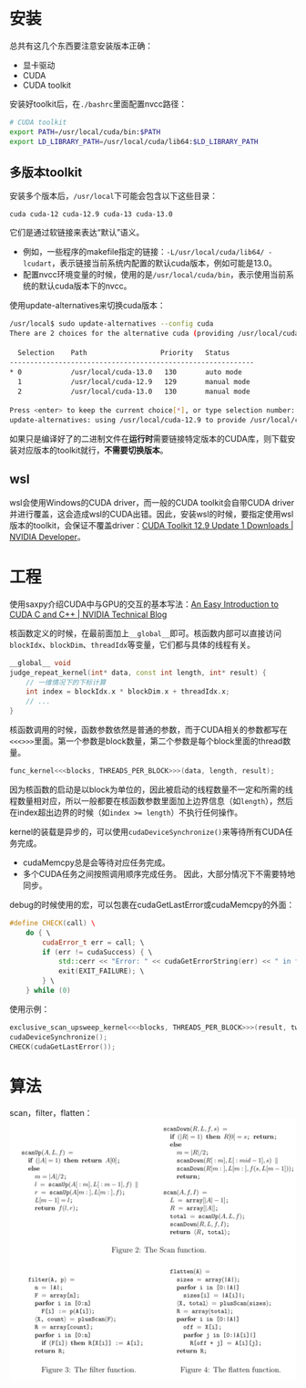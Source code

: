 # 安装

总共有这几个东西要注意安装版本正确：
- 显卡驱动
- CUDA
- CUDA toolkit

安装好toolkit后，在`./bashrc`里面配置nvcc路径：
```bash
# CUDA toolkit
export PATH=/usr/local/cuda/bin:$PATH
export LD_LIBRARY_PATH=/usr/local/cuda/lib64:$LD_LIBRARY_PATH
```

## 多版本toolkit

安装多个版本后，`/usr/local`下可能会包含以下这些目录：
```
cuda cuda-12 cuda-12.9 cuda-13 cuda-13.0
```
它们是通过软链接来表达“默认”语义。
- 例如，一些程序的makefile指定的链接：`-L/usr/local/cuda/lib64/ -lcudart`，表示链接当前系统内配置的默认cuda版本，例如可能是13.0。
- 配置nvcc环境变量的时候，使用的是`/usr/local/cuda/bin`，表示使用当前系统的默认cuda版本下的nvcc。

使用update-alternatives来切换cuda版本：
```bash
/usr/local$ sudo update-alternatives --config cuda
There are 2 choices for the alternative cuda (providing /usr/local/cuda).

  Selection    Path                  Priority   Status
------------------------------------------------------------
* 0            /usr/local/cuda-13.0   130       auto mode
  1            /usr/local/cuda-12.9   129       manual mode
  2            /usr/local/cuda-13.0   130       manual mode

Press <enter> to keep the current choice[*], or type selection number: 1
update-alternatives: using /usr/local/cuda-12.9 to provide /usr/local/cuda (cuda) in manual mode
```

如果只是编译好了的二进制文件在**运行时**需要链接特定版本的CUDA库，则下载安装对应版本的toolkit就行，**不需要切换版本**。

## wsl

wsl会使用Windows的CUDA driver，而一般的CUDA toolkit会自带CUDA driver并进行覆盖，这会造成wsl的CUDA出错。因此，安装wsl的时候，要指定使用wsl版本的toolkit，会保证不覆盖driver：[CUDA Toolkit 12.9 Update 1 Downloads | NVIDIA Developer](https://developer.nvidia.com/cuda-12-9-1-download-archive?target_os=Linux&target_arch=x86_64&Distribution=WSL-Ubuntu&target_version=2.0&target_type=deb_local)。

# 工程

使用saxpy介绍CUDA中与GPU的交互的基本写法：[An Easy Introduction to CUDA C and C++ | NVIDIA Technical Blog](https://developer.nvidia.com/blog/easy-introduction-cuda-c-and-c/)

核函数定义的时候，在最前面加上`__global__`即可。核函数内部可以直接访问`blockIdx`、`blockDim`、`threadIdx`等变量，它们都与具体的线程有关。
```cpp
__global__ void  
judge_repeat_kernel(int* data, const int length, int* result) {  
    // 一维情况下的下标计算
    int index = blockIdx.x * blockDim.x + threadIdx.x;  
    // ...  
}
```

核函数调用的时候，函数参数依然是普通的参数，而于CUDA相关的参数都写在`<<<>>>`里面。第一个参数是block数量，第二个参数是每个block里面的thread数量。
```cpp
func_kernel<<<blocks, THREADS_PER_BLOCK>>>(data, length, result);
```

因为核函数的启动是以block为单位的，因此被启动的线程数量不一定和所需的线程数量相对应，所以一般都要在核函数参数里面加上边界信息（如`length`），然后在index超出边界的时候（如`index >= length`）不执行任何操作。

kernel的装载是异步的，可以使用`cudaDeviceSynchronize()`来等待所有CUDA任务完成。
- cudaMemcpy总是会等待对应任务完成。
- 多个CUDA任务之间按照调用顺序完成任务。
因此，大部分情况下不需要特地同步。

debug的时候使用的宏，可以包裹在cudaGetLastError或cudaMemcpy的外面：
```cpp
#define CHECK(call) \  
    do { \  
        cudaError_t err = call; \  
        if (err != cudaSuccess) { \  
            std::cerr << "Error: " << cudaGetErrorString(err) << " in file " << __FILE__ << " at line " << __LINE__ << std::endl; \  
            exit(EXIT_FAILURE); \  
        } \  
    } while (0)
```
使用示例：
```cpp
exclusive_scan_upsweep_kernel<<<blocks, THREADS_PER_BLOCK>>>(result, two_d, iter_time);  
cudaDeviceSynchronize();  
CHECK(cudaGetLastError());
```


# 算法

scan，filter，flatten：
![](assets/c81fedf89341193172eaf478b87e1224.png)
